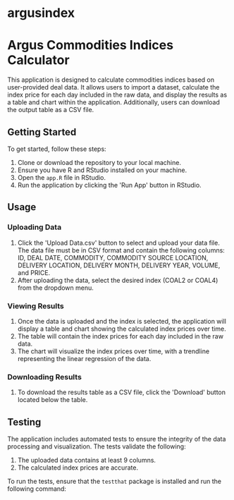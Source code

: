 # argusindex

# Argus Commodities Indices Calculator

This application is designed to calculate commodities indices based on user-provided deal data. It allows users to import a dataset, calculate the index price for each day included in the raw data, and display the results as a table and chart within the application. Additionally, users can download the output table as a CSV file.

## Getting Started

To get started, follow these steps:

1. Clone or download the repository to your local machine.
2. Ensure you have R and RStudio installed on your machine.
3. Open the `app.R` file in RStudio.
4. Run the application by clicking the 'Run App' button in RStudio.

## Usage

### Uploading Data

1. Click the 'Upload Data.csv' button to select and upload your data file. The data file must be in CSV format and contain the following columns: ID, DEAL DATE, COMMODITY, COMMODITY SOURCE LOCATION, DELIVERY LOCATION, DELIVERY MONTH, DELIVERY YEAR, VOLUME, and PRICE.
2. After uploading the data, select the desired index (COAL2 or COAL4) from the dropdown menu.

### Viewing Results

1. Once the data is uploaded and the index is selected, the application will display a table and chart showing the calculated index prices over time.
2. The table will contain the index prices for each day included in the raw data.
3. The chart will visualize the index prices over time, with a trendline representing the linear regression of the data.

### Downloading Results

1. To download the results table as a CSV file, click the 'Download' button located below the table.

## Testing

The application includes automated tests to ensure the integrity of the data processing and visualization. The tests validate the following:

1. The uploaded data contains at least 9 columns.
2. The calculated index prices are accurate.

To run the tests, ensure that the `testthat` package is installed and run the following command:



 
